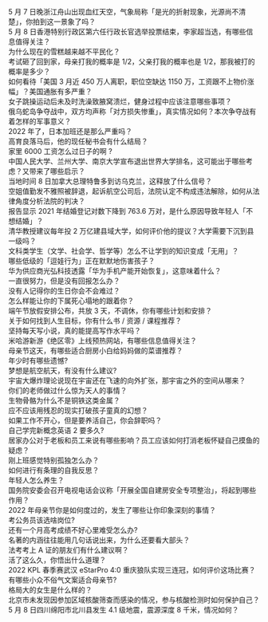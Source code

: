 5 月 7 日晚浙江舟山出现血红天空，气象局称「是光的折射现象，光源尚不清楚」，你拍到这一景象了吗？  
5 月 8 日香港特别行政区第六任行政长官选举投票结束，李家超当选，有哪些信息值得关注？  
为什么现在的雪糕越来越不平民化？  
考试砸了回到家，母亲打我的概率是 1/2，父亲打我的概率也是 1/2，那我被打的概率是多少？  
如何看待「美国 3 月近 450 万人离职，职位空缺达 1150 万，工资跟不上物价涨幅」？美国通胀有多严重？  
女子跳操运动后未及时洗澡致腋窝溃烂，健身过程中应该注意哪些事项？  
俄乌蛇岛争夺战中，双方均声称「对方损失惨重」，真实情况如何？本次争夺战有着怎样的军事意义？  
2022 年了，日本加班还是那么严重吗？  
高育良落马后，他的现任秘书会有什么结局？  
家里 6000 工资怎么过日子的啊 ?  
中国人民大学、兰州大学、南京大学宣布退出世界大学排名，这可能出于哪些考虑？又带来了哪些启示？  
当地时间 8 日加拿大总理特鲁多到访乌克兰，这释放了什么信号？  
空姐值勤发不雅照被辞退，起诉航空公司后，法院认定不构成违法解除，如何从法律角度分析法院的判决？  
报告显示 2021 年结婚登记对数下降到 763.6 万对，是什么原因导致年轻人「不想结婚」？  
清华教授建议每年投 2 万亿建县域大学，如何评价他的提议？大学需要下沉到县一级吗？  
文科类学生（文学、社会学、哲学等）怎么不让学到的知识变成「无用」？  
哪些低级的「逗娃行为」正在默默地伤害孩子？  
华为供应商光弘科技透露「华为手机产能开始恢复」，这意味着什么？  
一直很努力，但是没有回报怎么办？  
没有人记得你的生日你会不会难过？  
怎么样能让你的下属死心塌地的跟着你？  
端午节放假安排公布，共放 3 天，不调休，你有哪些计划和安排？  
关于如何找到人生目标，你有什么书 / 资源 / 课程推荐？  
坚持每天写小说，真的能提高写作水平吗？  
米哈游新游《绝区零》上线预热网站，有哪些信息值得关注？  
母亲节这天，有哪些适合厨房小白给妈妈做的菜谱推荐？  
年少时有哪些遗憾?  
梦想是航空航天，有没有什么建议?  
宇宙大爆炸理论说现在宇宙还在飞速的向外扩张，那宇宙之外的空间从哪来？  
你们的老师做过什么惊为天人的事情？  
生物骨骼为什么不是铜铁这类金属？  
应不应该用残忍的现实打破孩子童真的幻想？  
如果工作不开心，但是要养活自己，你会辞职吗？  
自己学完新概念英语 2 要多久?  
居家办公对于老板和员工来说有哪些影响？员工应该如何打消老板怀疑自己摸鱼的疑虑？  
刚上班感觉特别孤独怎么办？  
如何进行有条理的自我反思？  
年轻人怎么养生？  
国务院安委会召开电视电话会议称「开展全国自建房安全专项整治」，将起到哪些作用？  
2022 年母亲节你是如何度过的，发生了哪些让你印象深刻的事情？  
考公务员该选啥岗位?  
还有一个月高考成绩不好心里难受怎么办?  
名著的内涵往往能用几句话说出来，为什么还要看大部头？  
法考考上 A 证的朋友们有什么建议啊？  
活了这么久，你悟出什么道理？  
2022 KPL 春季赛武汉 eStarPro 4:0 重庆狼队实现三连冠，如何评价这场比赛？  
有哪些小众不俗气文案适合母亲节?  
格局大的女生是什么样的？  
北京市未发现因参加区域核酸筛查而感染的情况，参与核酸检测时如何保护自己？  
5 月 8 日四川绵阳市北川县发生 4.1 级地震，震源深度 8 千米，情况如何？  
